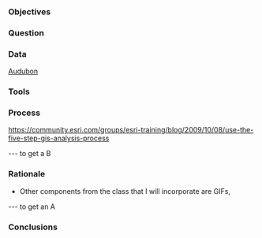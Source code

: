 ### Objectives

### Question

### Data
[Audubon](http://climate.audubon.org/article/audubon-report-glance)

### Tools


### Process
https://community.esri.com/groups/esri-training/blog/2009/10/08/use-the-five-step-gis-analysis-process

--- to get a B
### Rationale
* Other components from the class that I will incorporate are GIFs, 

--- to get an A
### Conclusions
